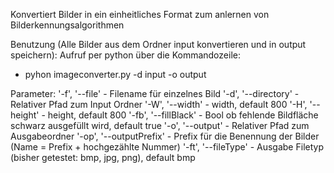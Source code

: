 Konvertiert Bilder in ein einheitliches Format zum anlernen von Bilderkennungsalgorithmen


Benutzung (Alle Bilder aus dem Ordner input konvertieren und in output speichern):
Aufruf per python über die Kommandozeile: 

- pyhon imageconverter.py -d input -o output


Parameter:
'-f', '--file'            - Filename für einzelnes Bild
'-d', '--directory'       - Relativer Pfad zum Input Ordner
'-W', '--width'           - width, default 800 
'-H', '--height'          - height, default 800
'-fb', '--fillBlack'      - Bool ob fehlende Bildfläche schwarz ausgefüllt wird, default true
'-o', '--output'          - Relativer Pfad zum Ausgabeordner
'-op', '--outputPrefix'   - Prefix für die Benennung der Bilder (Name = Prefix + hochgezählte Nummer)
'-ft', '--fileType'       - Ausgabe Filetyp (bisher getestet: bmp, jpg, png), default bmp
